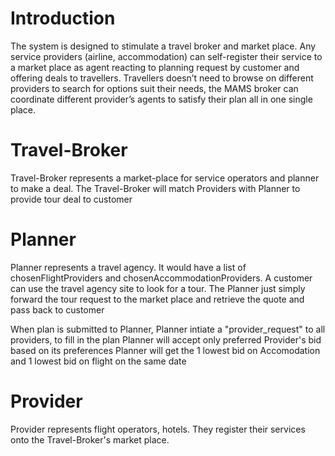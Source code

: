 # Introduction
The system is designed to stimulate a travel broker and market place.  Any service providers (airline, accommodation) can self-register their service to a market place as agent reacting to planning request by customer and offering deals to travellers. Travellers doesn’t need to browse on different providers to search for options suit their needs, the MAMS broker can coordinate different provider’s agents to satisfy their plan all in one single place.
# Travel-Broker
Travel-Broker represents a market-place for service operators and planner to make a deal. The Travel-Broker will match Providers with Planner to provide tour deal to customer
# Planner
Planner represents a travel agency. It would have a list of chosenFlightProviders and chosenAccommodationProviders. A customer can use the travel agency site to look for a tour. The Planner just simply forward the tour request to the market place and retrieve the quote and pass back to customer 

When plan is submitted to Planner, Planner intiate a "provider_request" to all providers, to fill in the plan
Planner will accept only preferred Provider's bid based on its preferences
Planner will get the 1 lowest bid on Accomodation and 1 lowest bid on flight on the same date

# Provider
Provider represents flight operators, hotels. They register their services onto the Travel-Broker's market place. 
